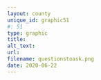```yaml
---
layout: county 
unique_id: graphic51
#: 51
type: graphic
title: 
alt_text: 
url: 
filename: questionstoask.png
date: 2020-06-22
---
```

